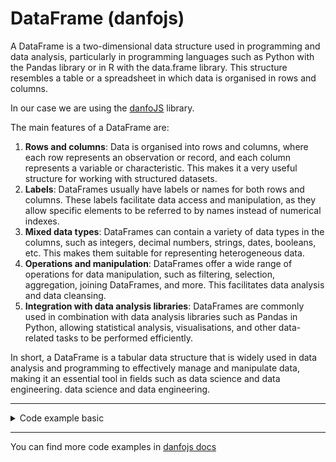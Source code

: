 # DataFrame (danfojs)

A DataFrame is a two-dimensional data structure used in programming and data analysis, particularly in programming languages such as Python with the Pandas library or in R with the data.frame library. This structure resembles a table or a spreadsheet in which data is organised in rows and columns.

In our case we are using the [danfoJS](https://github.com/javascriptdata/danfojs) library.

The main features of a DataFrame are:

1. **Rows and columns**: Data is organised into rows and columns, where each row represents an observation or record, and each column represents a variable or characteristic. This makes it a very useful structure for working with structured datasets.
2. **Labels**: DataFrames usually have labels or names for both rows and columns. These labels facilitate data access and manipulation, as they allow specific elements to be referred to by names instead of numerical indexes.
3. **Mixed data types**: DataFrames can contain a variety of data types in the columns, such as integers, decimal numbers, strings, dates, booleans, etc. This makes them suitable for representing heterogeneous data.
4. **Operations and manipulation**: DataFrames offer a wide range of operations for data manipulation, such as filtering, selection, aggregation, joining DataFrames, and more. This facilitates data analysis and data cleansing.
5. **Integration with data analysis libraries**: DataFrames are commonly used in combination with data analysis libraries such as Pandas in Python, allowing statistical analysis, visualisations, and other data-related tasks to be performed efficiently.

In short, a DataFrame is a tabular data structure that is widely used in data analysis and programming to effectively manage and manipulate data, making it an essential tool in fields such as data science and data engineering. data science and data engineering.

---

<details>
<summary class="n4l-summary-wiki">Code example basic</summary>

```js
import * as dfd from 'danfojs'

try {

  const dataframe = await dfd.read_csv('../dataset.csv')
  dataframe.describe().print()

} catch (error) {
  console.error(error)
}
```

</details>

---

You can find more code examples in [danfojs docs](https://danfo.jsdata.org/getting-started)